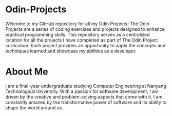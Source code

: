 # Odin-Projects
Welcome to my GitHub repository for all my Odin Projects! The Odin Projects are a series of coding exercises and projects designed to enhance practical programming skills. This repository serves as a centralized location for all the projects I have completed as part of The Odin Project curriculum. Each project provides an opportunity to apply the concepts and techniques learned and showcase my abilities as a developer.

# About Me
I am a final-year undergraduate studying Computer Engineering at Nanyang Technological University. With a passion for software development, I am driven by the creative and problem-solving aspects that come with it. I am constantly amazed by the transformative power of software and its ability to shape the world around us. 

